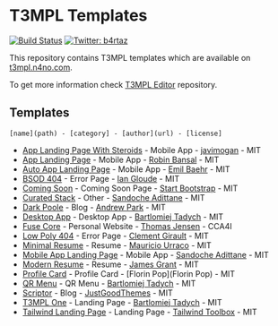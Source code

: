 # T3MPL Templates

[![Build Status](https://travis-ci.com/b4rtaz/t3mpl-templates.svg?branch=master)](https://app.travis-ci.com/github/b4rtaz/t3mpl-templates) [![Twitter: b4rtaz](https://img.shields.io/twitter/follow/b4rtaz.svg?style=social)](https://twitter.com/b4rtaz)

This repository contains T3MPL templates which are available on [t3mpl.n4no.com](https://t3mpl.n4no.com).

To get more information check [T3MPL Editor](https://github.com/b4rtaz/t3mpl-editor) repository.

## Templates

``[name](path) - [category] - [author](url) - [license]``

* [App Landing Page With Steroids](/app-landing-page-with-steroids) - Mobile App - [javimogan](https://javimogan.com) - MIT
* [App Landing Page](/app-landing-page) - Mobile App - [Robin Bansal](https://github.com/robinbansal/App-Landing_Page) - MIT
* [Auto App Landing Page](/auto-app-landing-page) - Mobile App - [Emil Baehr](https://github.com/milbaehr/automatic-app-landing-page) - MIT
* [BSOD 404](/bsod-404) - Error Page - [Ian Gloude](https://codepen.io/igloude/pen/qNNWKr) - MIT
* [Coming Soon](/coming-soon) - Coming Soon Page - [Start Bootstrap](https://github.com/StartBootstrap/startbootstrap-coming-soon) - MIT
* [Curated Stack](/curated-stack) - Other - [Sandoche Adittane](https://github.com/sandoche/CuratedStack-nocode-template) - MIT
* [Dark Poole](/dark-poole) - Blog - [Andrew Park](https://github.com/andrewhwanpark/dark-poole) - MIT
* [Desktop App](/desktop-app) - Desktop App - [Bartlomiej Tadych](https://n4no.com/) - MIT
* [Fuse Core](/fuse-core) - Personal Website - [Thomas Jensen](https://github.com/tsjensen/fuse-core) - CCA4I
* [Low Poly 404](/low-poly-404) - Error Page - [Clement Girault](https://codepen.io/clementGir/pen/PqGyMq) - MIT
* [Minimal Resume](/minimal-resume) - Resume - [Mauricio Urraco](https://github.com/murraco/jekyll-theme-minimal-resume) - MIT
* [Mobile App Landing Page](/mobile-app-landing-page) - Mobile App - [Sandoche Adittane](https://github.com/sandoche/Mobile-app-landingpage-template) - MIT
* [Modern Resume](/modern-resume) - Resume -  [James Grant](https://github.com/sproogen/modern-resume-theme) - MIT
* [Profile Card](/profile-card) - Profile Card - [Florin Pop](Florin Pop) - MIT
* [QR Menu](/qr-menu) - QR Menu - [Bartlomiej Tadych](https://n4no.com/) - MIT
* [Scriptor](/scriptor) - Blog - [JustGoodThemes](https://justgoodthemes.com/) - MIT
* [T3MPL One](/t3mpl-one) - Landing Page - [Bartlomiej Tadych](https://n4no.com/) - MIT
* [Tailwind Landing Page](/tailwind-landing-page) - Landing Page - [Tailwind Toolbox](https://github.com/tailwindtoolbox/Landing-Page) - MIT

